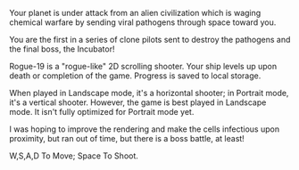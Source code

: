Your planet is under attack from an alien civilization which is waging chemical warfare by sending viral pathogens through space toward you.

You are the first in a series of clone pilots sent to destroy the pathogens and the final boss, the Incubator!

Rogue-19 is a "rogue-like" 2D scrolling shooter. Your ship levels up upon death or completion of the game. Progress is saved to local storage.

When played in Landscape mode, it's a horizontal shooter; in Portrait mode, it's a vertical shooter. However, the game is best played in Landscape mode. It isn't fully optimized for Portrait mode yet.

I was hoping to improve the rendering and make the cells infectious upon proximity, but ran out of time, but there is a boss battle, at least!

W,S,A,D To Move; Space To Shoot.